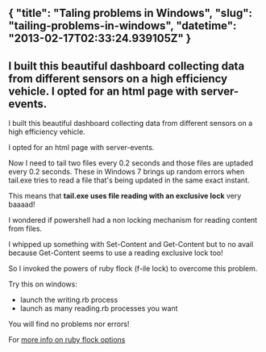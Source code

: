 {
  "title": "Taling problems in Windows",
  "slug": "tailing-problems-in-windows",
  "datetime": "2013-02-17T02:33:24.939105Z"
}
---
I built this beautiful dashboard collecting data from different sensors on a high efficiency vehicle.
I opted for an html page with server-events.
---
I built this beautiful dashboard collecting data from different sensors on a high efficiency vehicle.

I opted for an html page with server-events.

Now I need to tail two files every 0.2 seconds and those files are uptaded every 0.2 seconds. These in Windows 7 brings up random errors when tail.exe tries to read a file that's being updated in the same exact instant.

This means that **tail.exe uses file reading with an exclusive lock** very baaaad!

I wondered if powershell had a non locking mechanism for reading content from files.

I whipped up something with Set-Content and Get-Content but to no avail because Get-Content seems to use a reading exclusive lock too!

So I invoked the powers of ruby flock (f-ile lock) to overcome this problem.

Try this on windows:

  * launch the writing.rb process
  * launch as many reading.rb processes you want

You will find no problems nor errors!



For [more info on ruby flock options][1]

 [1]: http://www.ruby-doc.org/core-1.9.3/File.html#method-i-flock
